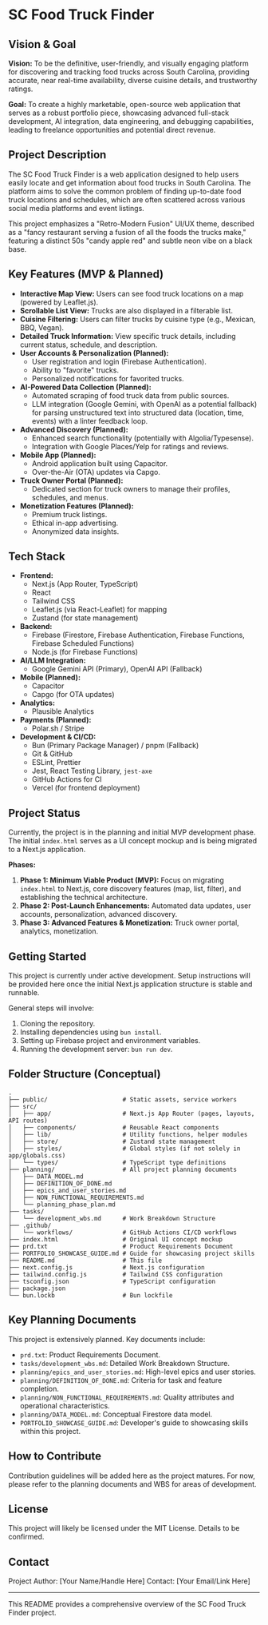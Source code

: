 # SC Food Truck Finder

## Vision & Goal

**Vision:** To be the definitive, user-friendly, and visually engaging platform for discovering and tracking food trucks across South Carolina, providing accurate, near real-time availability, diverse cuisine details, and trustworthy ratings.

**Goal:** To create a highly marketable, open-source web application that serves as a robust portfolio piece, showcasing advanced full-stack development, AI integration, data engineering, and debugging capabilities, leading to freelance opportunities and potential direct revenue.

## Project Description

The SC Food Truck Finder is a web application designed to help users easily locate and get information about food trucks in South Carolina. The platform aims to solve the common problem of finding up-to-date food truck locations and schedules, which are often scattered across various social media platforms and event listings.

This project emphasizes a "Retro-Modern Fusion" UI/UX theme, described as a "fancy restaurant serving a fusion of all the foods the trucks make," featuring a distinct 50s "candy apple red" and subtle neon vibe on a black base.

## Key Features (MVP & Planned)

*   **Interactive Map View:** Users can see food truck locations on a map (powered by Leaflet.js).
*   **Scrollable List View:** Trucks are also displayed in a filterable list.
*   **Cuisine Filtering:** Users can filter trucks by cuisine type (e.g., Mexican, BBQ, Vegan).
*   **Detailed Truck Information:** View specific truck details, including current status, schedule, and description.
*   **User Accounts & Personalization (Planned):**
    *   User registration and login (Firebase Authentication).
    *   Ability to "favorite" trucks.
    *   Personalized notifications for favorited trucks.
*   **AI-Powered Data Collection (Planned):**
    *   Automated scraping of food truck data from public sources.
    *   LLM integration (Google Gemini, with OpenAI as a potential fallback) for parsing unstructured text into structured data (location, time, events) with a linter feedback loop.
*   **Advanced Discovery (Planned):**
    *   Enhanced search functionality (potentially with Algolia/Typesense).
    *   Integration with Google Places/Yelp for ratings and reviews.
*   **Mobile App (Planned):**
    *   Android application built using Capacitor.
    *   Over-the-Air (OTA) updates via Capgo.
*   **Truck Owner Portal (Planned):**
    *   Dedicated section for truck owners to manage their profiles, schedules, and menus.
*   **Monetization Features (Planned):**
    *   Premium truck listings.
    *   Ethical in-app advertising.
    *   Anonymized data insights.

## Tech Stack

*   **Frontend:**
    *   Next.js (App Router, TypeScript)
    *   React
    *   Tailwind CSS
    *   Leaflet.js (via React-Leaflet) for mapping
    *   Zustand (for state management)
*   **Backend:**
    *   Firebase (Firestore, Firebase Authentication, Firebase Functions, Firebase Scheduled Functions)
    *   Node.js (for Firebase Functions)
*   **AI/LLM Integration:**
    *   Google Gemini API (Primary), OpenAI API (Fallback)
*   **Mobile (Planned):**
    *   Capacitor
    *   Capgo (for OTA updates)
*   **Analytics:**
    *   Plausible Analytics
*   **Payments (Planned):**
    *   Polar.sh / Stripe
*   **Development & CI/CD:**
    *   Bun (Primary Package Manager) / pnpm (Fallback)
    *   Git & GitHub
    *   ESLint, Prettier
    *   Jest, React Testing Library, `jest-axe`
    *   GitHub Actions for CI
    *   Vercel (for frontend deployment)

## Project Status

Currently, the project is in the planning and initial MVP development phase. The initial `index.html` serves as a UI concept mockup and is being migrated to a Next.js application.

**Phases:**
1.  **Phase 1: Minimum Viable Product (MVP):** Focus on migrating `index.html` to Next.js, core discovery features (map, list, filter), and establishing the technical architecture.
2.  **Phase 2: Post-Launch Enhancements:** Automated data updates, user accounts, personalization, advanced discovery.
3.  **Phase 3: Advanced Features & Monetization:** Truck owner portal, analytics, monetization.

## Getting Started

This project is currently under active development. Setup instructions will be provided here once the initial Next.js application structure is stable and runnable.

General steps will involve:
1.  Cloning the repository.
2.  Installing dependencies using `bun install`.
3.  Setting up Firebase project and environment variables.
4.  Running the development server: `bun run dev`.

## Folder Structure (Conceptual)

```
.
├── public/                     # Static assets, service workers
├── src/
│   ├── app/                    # Next.js App Router (pages, layouts, API routes)
│   ├── components/             # Reusable React components
│   ├── lib/                    # Utility functions, helper modules
│   ├── store/                  # Zustand state management
│   ├── styles/                 # Global styles (if not solely in app/globals.css)
│   └── types/                  # TypeScript type definitions
├── planning/                   # All project planning documents
│   ├── DATA_MODEL.md
│   ├── DEFINITION_OF_DONE.md
│   ├── epics_and_user_stories.md
│   ├── NON_FUNCTIONAL_REQUIREMENTS.md
│   └── planning_phase_plan.md
├── tasks/
│   └── development_wbs.md      # Work Breakdown Structure
├── .github/
│   └── workflows/              # GitHub Actions CI/CD workflows
├── index.html                  # Original UI concept mockup
├── prd.txt                     # Product Requirements Document
├── PORTFOLIO_SHOWCASE_GUIDE.md # Guide for showcasing project skills
├── README.md                   # This file
├── next.config.js              # Next.js configuration
├── tailwind.config.js          # Tailwind CSS configuration
├── tsconfig.json               # TypeScript configuration
├── package.json
└── bun.lockb                   # Bun lockfile
```

## Key Planning Documents

This project is extensively planned. Key documents include:
*   `prd.txt`: Product Requirements Document.
*   `tasks/development_wbs.md`: Detailed Work Breakdown Structure.
*   `planning/epics_and_user_stories.md`: High-level epics and user stories.
*   `planning/DEFINITION_OF_DONE.md`: Criteria for task and feature completion.
*   `planning/NON_FUNCTIONAL_REQUIREMENTS.md`: Quality attributes and operational characteristics.
*   `planning/DATA_MODEL.md`: Conceptual Firestore data model.
*   `PORTFOLIO_SHOWCASE_GUIDE.md`: Developer's guide to showcasing skills within this project.

## How to Contribute

Contribution guidelines will be added here as the project matures. For now, please refer to the planning documents and WBS for areas of development.

## License

This project will likely be licensed under the MIT License. Details to be confirmed.

## Contact

Project Author: [Your Name/Handle Here]
Contact: [Your Email/Link Here]

---

This README provides a comprehensive overview of the SC Food Truck Finder project.
